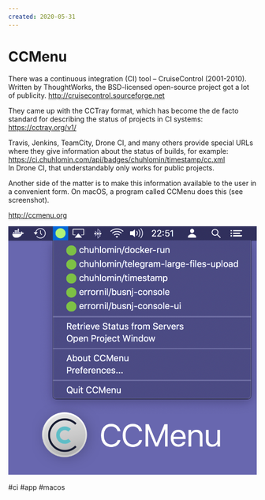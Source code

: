 ```yaml
---
created: 2020-05-31
---
```


# CCMenu

There was a continuous integration (CI) tool – CruiseControl (2001-2010).
Written by ThoughtWorks, the BSD-licensed open-source project got a lot of publicity.
http://cruisecontrol.sourceforge.net

They came up with the CCTray format, which has become the de facto standard for describing the status of projects in CI systems:
https://cctray.org/v1/

Travis, Jenkins, TeamCity, Drone CI, and many others provide special URLs where they give information about the status of builds, for example:
https://ci.chuhlomin.com/api/badges/chuhlomin/timestamp/cc.xml  
In Drone CI, that understandably only works for public projects.

Another side of the matter is to make this information available to the user in a convenient form.
On macOS, a program called CCMenu does this (see screenshot).

http://ccmenu.org

![CCMenu promo](ccmenu.png "CCMenu promo")

#ci #app #macos
